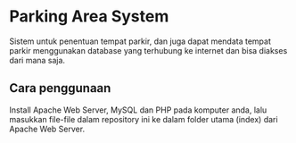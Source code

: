 # Parking Area System

Sistem untuk penentuan tempat parkir, dan juga dapat mendata tempat parkir menggunakan database yang terhubung ke internet dan bisa diakses dari mana saja. 

## Cara penggunaan

Install Apache Web Server, MySQL dan PHP pada komputer anda, lalu masukkan file-file dalam repository ini ke dalam folder utama (index) dari Apache Web Server.

